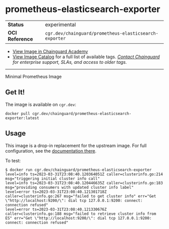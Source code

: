 <!--monopod:start-->
# prometheus-elasticsearch-exporter
| | |
| - | - |
| **Status** | experimental |
| **OCI Reference** | `cgr.dev/chainguard/prometheus-elasticsearch-exporter` |


* [View Image in Chainguard Academy](https://edu.chainguard.dev/chainguard/chainguard-images/reference/prometheus-elasticsearch-exporter/overview/)
* [View Image Catalog](https://console.enforce.dev/images/catalog) for a full list of available tags.
*[Contact Chainguard](https://www.chainguard.dev/chainguard-images) for enterprise support, SLAs, and access to older tags.*

---
<!--monopod:end-->

Minimal Prometheus Image

## Get It!

The image is available on `cgr.dev`:

```
docker pull cgr.dev/chainguard/prometheus-elasticsearch-exporter:latest
```

## Usage

This image is a drop-in replacement for the upstream image.
For full configuration, see the [documentation there](https://github.com/prometheus-community/elasticsearch_exporter).

To test:

```shell
$ docker run cgr.dev/chainguard/prometheus-elasticsearch-exporter
level=info ts=2023-03-31T23:08:40.120364051Z caller=clusterinfo.go:214 msg="triggering initial cluster info call"
level=info ts=2023-03-31T23:08:40.120446635Z caller=clusterinfo.go:183 msg="providing consumers with updated cluster info label"
level=error ts=2023-03-31T23:08:40.121301718Z caller=clusterinfo.go:267 msg="failed to get cluster info" err="Get \"http://localhost:9200/\": dial tcp 127.0.0.1:9200: connect: connection refused"
level=error ts=2023-03-31T23:08:40.121330676Z caller=clusterinfo.go:188 msg="failed to retrieve cluster info from ES" err="Get \"http://localhost:9200/\": dial tcp 127.0.0.1:9200: connect: connection refused"
```
